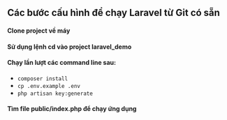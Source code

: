 
## Các bước cấu hình để chạy Laravel từ Git có sẵn
#### Clone project về máy
#### Sử dụng lệnh cd vào project laravel_demo
#### Chạy lần lượt các command line sau:
- `composer install`
- `cp .env.example .env`
- `php artisan key:generate`
#### Tìm file public/index.php để chạy ứng dụng



